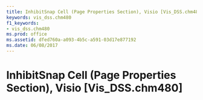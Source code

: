 ```yaml
---
title: InhibitSnap Cell (Page Properties Section), Visio [Vis_DSS.chm480]
keywords: vis_dss.chm480
f1_keywords:
- vis_dss.chm480
ms.prod: office
ms.assetid: dfed760a-a093-4b5c-a591-03d17e877192
ms.date: 06/08/2017
---
```



# InhibitSnap Cell (Page Properties Section), Visio [Vis_DSS.chm480]

